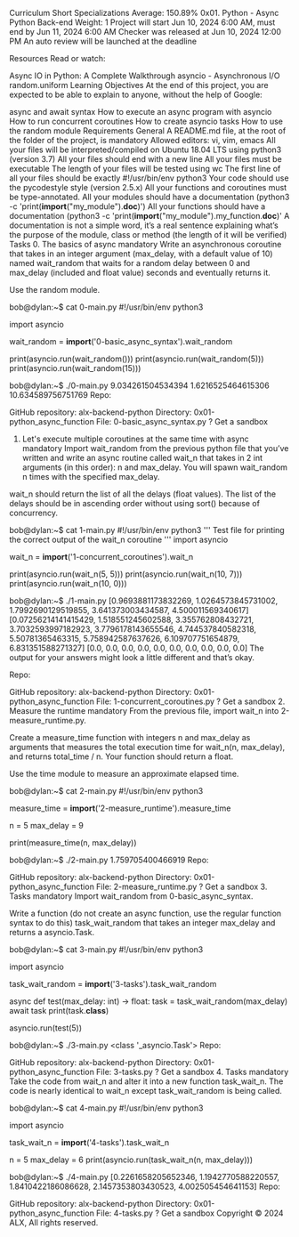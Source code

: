 
Curriculum
Short Specializations
Average: 150.89%
0x01. Python - Async
Python
Back-end
 Weight: 1
 Project will start Jun 10, 2024 6:00 AM, must end by Jun 11, 2024 6:00 AM
 Checker was released at Jun 10, 2024 12:00 PM
 An auto review will be launched at the deadline


Resources
Read or watch:

Async IO in Python: A Complete Walkthrough
asyncio - Asynchronous I/O
random.uniform
Learning Objectives
At the end of this project, you are expected to be able to explain to anyone, without the help of Google:

async and await syntax
How to execute an async program with asyncio
How to run concurrent coroutines
How to create asyncio tasks
How to use the random module
Requirements
General
A README.md file, at the root of the folder of the project, is mandatory
Allowed editors: vi, vim, emacs
All your files will be interpreted/compiled on Ubuntu 18.04 LTS using python3 (version 3.7)
All your files should end with a new line
All your files must be executable
The length of your files will be tested using wc
The first line of all your files should be exactly #!/usr/bin/env python3
Your code should use the pycodestyle style (version 2.5.x)
All your functions and coroutines must be type-annotated.
All your modules should have a documentation (python3 -c 'print(__import__("my_module").__doc__)')
All your functions should have a documentation (python3 -c 'print(__import__("my_module").my_function.__doc__)'
A documentation is not a simple word, it’s a real sentence explaining what’s the purpose of the module, class or method (the length of it will be verified)
Tasks
0. The basics of async
mandatory
Write an asynchronous coroutine that takes in an integer argument (max_delay, with a default value of 10) named wait_random that waits for a random delay between 0 and max_delay (included and float value) seconds and eventually returns it.

Use the random module.

bob@dylan:~$ cat 0-main.py
#!/usr/bin/env python3

import asyncio

wait_random = __import__('0-basic_async_syntax').wait_random

print(asyncio.run(wait_random()))
print(asyncio.run(wait_random(5)))
print(asyncio.run(wait_random(15)))

bob@dylan:~$ ./0-main.py
9.034261504534394
1.6216525464615306
10.634589756751769
Repo:

GitHub repository: alx-backend-python
Directory: 0x01-python_async_function
File: 0-basic_async_syntax.py
?  Get a sandbox
1. Let's execute multiple coroutines at the same time with async
mandatory
Import wait_random from the previous python file that you’ve written and write an async routine called wait_n that takes in 2 int arguments (in this order): n and max_delay. You will spawn wait_random n times with the specified max_delay.

wait_n should return the list of all the delays (float values). The list of the delays should be in ascending order without using sort() because of concurrency.

bob@dylan:~$ cat 1-main.py
#!/usr/bin/env python3
'''
Test file for printing the correct output of the wait_n coroutine
'''
import asyncio

wait_n = __import__('1-concurrent_coroutines').wait_n

print(asyncio.run(wait_n(5, 5)))
print(asyncio.run(wait_n(10, 7)))
print(asyncio.run(wait_n(10, 0)))

bob@dylan:~$ ./1-main.py
[0.9693881173832269, 1.0264573845731002, 1.7992690129519855, 3.641373003434587, 4.500011569340617]
[0.07256214141415429, 1.518551245602588, 3.355762808432721, 3.7032593997182923, 3.7796178143655546, 4.744537840582318, 5.50781365463315, 5.758942587637626, 6.109707751654879, 6.831351588271327]
[0.0, 0.0, 0.0, 0.0, 0.0, 0.0, 0.0, 0.0, 0.0, 0.0]
The output for your answers might look a little different and that’s okay.

Repo:

GitHub repository: alx-backend-python
Directory: 0x01-python_async_function
File: 1-concurrent_coroutines.py
?  Get a sandbox
2. Measure the runtime
mandatory
From the previous file, import wait_n into 2-measure_runtime.py.

Create a measure_time function with integers n and max_delay as arguments that measures the total execution time for wait_n(n, max_delay), and returns total_time / n. Your function should return a float.

Use the time module to measure an approximate elapsed time.

bob@dylan:~$ cat 2-main.py
#!/usr/bin/env python3

measure_time = __import__('2-measure_runtime').measure_time

n = 5
max_delay = 9

print(measure_time(n, max_delay))

bob@dylan:~$ ./2-main.py
1.759705400466919
Repo:

GitHub repository: alx-backend-python
Directory: 0x01-python_async_function
File: 2-measure_runtime.py
?  Get a sandbox
3. Tasks
mandatory
Import wait_random from 0-basic_async_syntax.

Write a function (do not create an async function, use the regular function syntax to do this) task_wait_random that takes an integer max_delay and returns a asyncio.Task.

bob@dylan:~$ cat 3-main.py
#!/usr/bin/env python3

import asyncio

task_wait_random = __import__('3-tasks').task_wait_random


async def test(max_delay: int) -> float:
    task = task_wait_random(max_delay)
    await task
    print(task.__class__)

asyncio.run(test(5))

bob@dylan:~$ ./3-main.py
<class '_asyncio.Task'>
Repo:

GitHub repository: alx-backend-python
Directory: 0x01-python_async_function
File: 3-tasks.py
?  Get a sandbox
4. Tasks
mandatory
Take the code from wait_n and alter it into a new function task_wait_n. The code is nearly identical to wait_n except task_wait_random is being called.

bob@dylan:~$ cat 4-main.py
#!/usr/bin/env python3

import asyncio

task_wait_n = __import__('4-tasks').task_wait_n

n = 5
max_delay = 6
print(asyncio.run(task_wait_n(n, max_delay)))

bob@dylan:~$ ./4-main.py
[0.2261658205652346, 1.1942770588220557, 1.8410422186086628, 2.1457353803430523, 4.002505454641153]
Repo:

GitHub repository: alx-backend-python
Directory: 0x01-python_async_function
File: 4-tasks.py
?  Get a sandbox
Copyright © 2024 ALX, All rights reserved.


